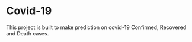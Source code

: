 # Covid-19
This project is built to make prediction on covid-19 Confirmed, Recovered and Death cases.
